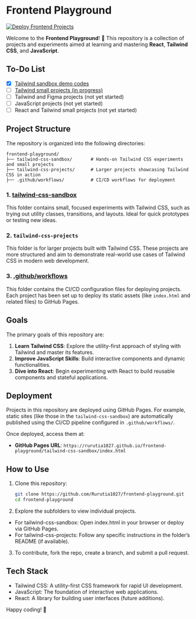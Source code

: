 # Frontend Playground

[![Deploy Frontend Projects](https://github.com/Rurutia1027/frontend-playground/actions/workflows/npm-publish-github-packages.yml/badge.svg)](https://github.com/Rurutia1027/frontend-playground/actions/workflows/npm-publish-github-packages.yml)

Welcome to the **Frontend Playground**! 🎨 This repository is a collection of projects and experiments aimed at learning and mastering **React**, **Tailwind CSS**, and **JavaScript**.

## To-Do List

- [x] [Tailwind sandbox demo codes](./tailwind-css-sandbox/)
- [ ] [Tailwind small projects (in progress)](./tailwind-css-projects/)
- [ ] Tailwind and Figma projects (not yet started)
- [ ] JavaScript projects (not yet started)
- [ ] React and Tailwind small projects (not yet started)

## Project Structure

The repository is organized into the following directories:

```
frontend-playground/
├── tailwind-css-sandbox/       # Hands-on Tailwind CSS experiments and small projects
├── tailwind-css-projects/      # Larger projects showcasing Tailwind CSS in action
├── .github/workflows/          # CI/CD workflows for deployment
```

### 1. [tailwind-css-sandbox](https://rurutia1027.github.io/frontend-playground/tailwind-css-sandbox/index.html)

This folder contains small, focused experiments with Tailwind CSS, such as trying out utility classes, transitions, and layouts. Ideal for quick prototypes or testing new ideas.

### 2. `tailwind-css-projects`

This folder is for larger projects built with Tailwind CSS. These projects are more structured and aim to demonstrate real-world use cases of Tailwind CSS in modern web development.

### 3. [.github/workflows](https://github.com/Rurutia1027/frontend-playground/actions)

This folder contains the CI/CD configuration files for deploying projects. Each project has been set up to deploy its static assets (like `index.html` and related files) to GitHub Pages.

## Goals

The primary goals of this repository are:

1. **Learn Tailwind CSS**: Explore the utility-first approach of styling with Tailwind and master its features.
2. **Improve JavaScript Skills**: Build interactive components and dynamic functionalities.
3. **Dive into React**: Begin experimenting with React to build reusable components and stateful applications.

## Deployment

Projects in this repository are deployed using GitHub Pages. For example, static sites (like those in the `tailwind-css-sandbox`) are automatically published using the CI/CD pipeline configured in `.github/workflows/`.

Once deployed, access them at:

- **GitHub Pages URL**: `https://rurutia1027.github.io/frontend-playground/tailwind-css-sandbox/index.html`

## How to Use

1. Clone this repository:
   ```bash
   git clone https://github.com/Rurutia1027/frontend-playground.git
   cd frontend-playground
   ```
2. Explore the subfolders to view individual projects.

- For tailwind-css-sandbox: Open index.html in your browser or deploy via GitHub Pages.
- For tailwind-css-projects: Follow any specific instructions in the folder’s README (if available).

3. To contribute, fork the repo, create a branch, and submit a pull request.

## Tech Stack

- Tailwind CSS: A utility-first CSS framework for rapid UI development.
- JavaScript: The foundation of interactive web applications.
- React: A library for building user interfaces (future additions).

Happy coding! 🚀
